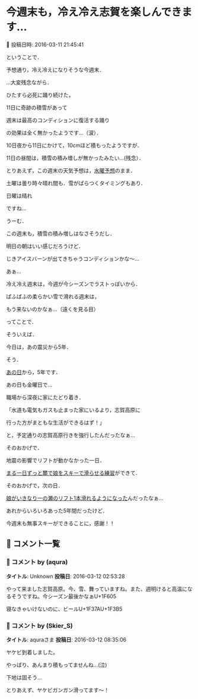 # 今週末も，冷え冷え志賀を楽しんできます…

📅 投稿日時: 2016-03-11 21:45:41

ということで．


予想通り，冷え冷えになりそうな今週末．





…大変残念ながら．


ひたすら必死に踊り続けた，


11日に奇跡の積雪があって


週末は最高のコンディションに復活する踊り


の効果は全く無かったようです…（涙）．





10日夜から11日にかけて，10cmほど積もったようですが．


11日の昼間は，積雪の積み増しが無かったみたい…(残念）．





とりあえず，この週末の天気予想は，[水曜予想](efa77feb8115f07dbbc7fb2de6fbaba61.md)のまま．


土曜は曇り時々晴れ間も．雪がぱらつくタイミングもあり．


日曜は晴れ


ですね…





うーむ．


この週末も，積雪の積み増しはなさそうだし．


明日の朝はいい感じだろうけど．


じきアイスバーンが出てきちゃうコンディションかな～…





あぁ…


冷え冷え週末は，今週が今シーズンでラストっぽいから．


ぱふぱふの柔らかい雪で滑れる週末は，


もう来ないのかなぁ…（遠くを見る目）





ってことで．


そういえば．


今日は，あの震災から5年．


そう．


[あの日](e0e34195406a19fc63a4ae8bda97b87c4.md)から，5年です．





あの日も金曜日で…


職場から深夜に家にたどり着き．


「水道も電気もガスも止まった家にいるより，志賀高原に


行った方がまともな生活ができるはず！」


と，予定通りの志賀高原行きを強行したんだったなぁ…





そのおかげで．


地震の影響でリフトが動かなかった一日．


[まる一日ずっと麓で娘をスキーで滑らせる練習](efd51d380b145a639f682fe9e2ec3f810.md)ができて．


そのおかげで，次の日．


[娘がいきなり一の瀬のリフト1本滑れるようになった](ef37cc7d9e89a9024b6505cba0aa5ff82.md)んだったなぁ…





あれからいろいろあった5年間だったけど．


今週末も無事スキーができることに，感謝！！

## 💬 コメント一覧

### 💬 コメント by (aqura)
**タイトル**: Unknown
**投稿日**: 2016-03-12 02:53:28

やって来ました志賀高原。今、雪、舞っていますね。また、週明けると高温になるそうですね。今シーズン最後かなぁU+1F605

寝なきゃいけないのに、ビールU+1F37AU+1F3B5

### 💬 コメント by (Skier_S)
**タイトル**: aquraさま
**投稿日**: 2016-03-12 08:35:06

ヤケビ到着しました。

やっぱり、あんまり積もってませんね…(泣)

下地は固そう…

とりあえず、ヤケビガンガン滑ってます～！

